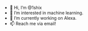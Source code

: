 - 👋 Hi, I’m @1shix
- 👀 I’m interested in machine learning.
- 🌱 I’m currently working on Alexa. 
- 📫 Reach me via email!

<!---
1shix/1shix is a ✨ special ✨ repository because its `README.md` (this file) appears on your GitHub profile.
You can click the Preview link to take a look at your changes.
--->
